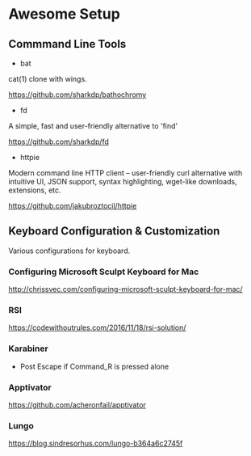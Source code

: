 # Awesome Setup

## Commmand Line Tools 

- bat

cat(1) clone with wings.

https://github.com/sharkdp/bathochromy

- fd

A simple, fast and user-friendly alternative to 'find'

https://github.com/sharkdp/fd

- httpie

Modern command line HTTP client – user-friendly curl alternative with intuitive UI, JSON support, syntax highlighting, wget-like downloads, extensions, etc.

https://github.com/jakubroztocil/httpie

## Keyboard Configuration & Customization

Various configurations for keyboard.

### Configuring Microsoft Sculpt Keyboard for Mac
http://chrissvec.com/configuring-microsoft-sculpt-keyboard-for-mac/

### RSI
https://codewithoutrules.com/2016/11/18/rsi-solution/

### Karabiner

- Post Escape if Command_R is pressed alone

### Apptivator
https://github.com/acheronfail/apptivator

### Lungo

https://blog.sindresorhus.com/lungo-b364a6c2745f